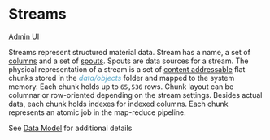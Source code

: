 # Streams

[Admin UI](/admin#/dataset/streams)

Streams represent structured material data. Stream has a name, a set of [columns](../../stream/columns/) and a set of [spouts](../../stream/spouts/). Spouts are data sources for a stream. The physical representation of a stream is a set of [content addressable](https://en.m.wikipedia.org/wiki/Content-addressable_storage) flat chunks stored in the *data/objects* folder and mapped to the system memory. Each chunk holds up to `65,536` rows. Chunk layout can be columnar or row-oriented depending on the stream settings. Besides actual data, each chunk holds indexes for indexed columns. Each chunk represents an atomic job in the map-reduce pipeline.

See [Data Model](../../../datamodel) for additional details

<style>
.my-dark-theme .my-content {
    color: var(--light)
}
.my-dark-theme .my-content h1,
.my-dark-theme .my-content h2,
.my-dark-theme .my-content h3,
.my-dark-theme .my-content h4,
.my-dark-theme .my-content h5 {
    color: white;
}
.my-content b,i,em {
    color: rgb(88,167,202);
}
code { white-space: pre; }
</style>
